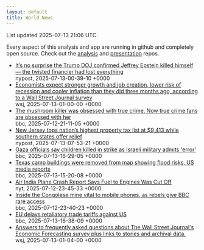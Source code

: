 ```yaml
---
layout: default
title: World News
---
```


<div markdown="0">
<div class="byline small text-muted">List updated <span class="datetime">2025-07-13 21:06 UTC</span>.</div>

<p>Every aspect of this analysis and app are running in github and completely open source. Check out the <a href="https://github.com/Castro-Media/Analysis">analysis</a> and <a href="https://github.com/Castro-Media/TopStoryReview.com">presentation</a> repos.</p>
<ul>
<li><a href='https://nypost.com/2025/07/12/business/its-no-surprise-the-trump-doj-confirmed-jeffrey-epstein-killed-himself-the-twisted-financier-had-lost-everything/'>It&#8217;s no surprise the Trump DOJ confirmed Jeffrey Epstein killed himself &#8212; the twisted financier had lost everything</a><div class='byline small text-muted'>nypost, <span class="datetime">2025-07-13-00-39-10 +0000</span></div></li>
<li><a href='https://www.wsj.com/economy/economists-see-lower-recession-risk-and-stronger-job-growth-wsj-survey-10d6e476'>Economists expect stronger growth and job creation, lower risk of recession and cooler inflation than they did three months ago, according to a Wall Street Journal survey</a><div class='byline small text-muted'>wsj, <span class="datetime">2025-07-13-01-00-00 +0000</span></div></li>
<li><a href='https://www.bbc.com/news/articles/c0m8glx2zleo'>The mushroom killer was obsessed with true crime. Now true crime fans are obsessed with her</a><div class='byline small text-muted'>bbc, <span class="datetime">2025-07-12-21-11-05 +0000</span></div></li>
<li><a href='https://nypost.com/2025/07/13/real-estate/new-jersey-has-highest-property-taxes-in-us/'>New Jersey tops nation&#8217;s highest property tax list at $9,413 while southern states offer relief</a><div class='byline small text-muted'>nypost, <span class="datetime">2025-07-13-07-53-21 +0000</span></div></li>
<li><a href='https://www.bbc.com/news/articles/c0rvxjnvv71o'>Gaza officials say children killed in strike as Israeli military admits 'error'</a><div class='byline small text-muted'>bbc, <span class="datetime">2025-07-13-16-29-05 +0000</span></div></li>
<li><a href='https://www.bbc.com/news/articles/ce8zjk5yx8wo'>Texas camp buildings were removed from map showing flood risks, US media reports</a><div class='byline small text-muted'>bbc, <span class="datetime">2025-07-13-15-20-08 +0000</span></div></li>
<li><a href='https://www.nytimes.com/2025/07/11/world/asia/air-india-crash-report.html'>Air India Plane Crash Report Says Fuel to Engines Was Cut Off</a><div class='byline small text-muted'>nyt, <span class="datetime">2025-07-12-23-45-33 +0000</span></div></li>
<li><a href='https://www.bbc.com/news/articles/cyvj986l615o'>Inside the Congolese mine vital to mobile phones, as rebels give BBC rare access</a><div class='byline small text-muted'>bbc, <span class="datetime">2025-07-12-23-40-23 +0000</span></div></li>
<li><a href='https://www.bbc.com/news/articles/cdez5w61g5lo'>EU delays retaliatory trade tariffs against US</a><div class='byline small text-muted'>bbc, <span class="datetime">2025-07-13-16-38-09 +0000</span></div></li>
<li><a href='https://www.wsj.com/economy/economic-forecasting-survey-archive-11617814998'>Answers to frequently asked questions about The Wall Street Journal's Economic Forecasting survey plus links to stories and archival data.</a><div class='byline small text-muted'>wsj, <span class="datetime">2025-07-13-01-04-00 +0000</span></div></li>
</ul>
</div>
